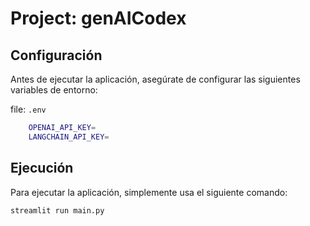 Project: genAICodex
=================

## Configuración

Antes de ejecutar la aplicación, asegúrate de configurar las siguientes variables de entorno:

file: `.env`

```bash
    OPENAI_API_KEY=
    LANGCHAIN_API_KEY=
```

## Ejecución

Para ejecutar la aplicación, simplemente usa el siguiente comando:

```bash
streamlit run main.py
```
